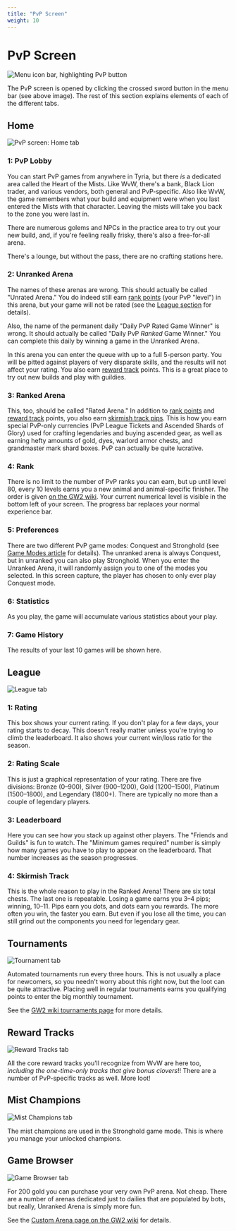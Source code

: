 ```yaml
---
title: "PvP Screen"
weight: 10
---
```


# PvP Screen

![Menu icon bar, highlighting PvP button](../strip.png)

The PvP screen is opened by clicking the crossed sword button in the menu bar (see above image). The rest of this section explains elements of each of the different tabs.

## Home

![PvP screen: Home tab](../home.png)

### 1: PvP Lobby

You can start PvP games from anywhere in Tyria, but there *is* a dedicated area called the Heart of the Mists. Like WvW, there's a bank, Black Lion trader, and various vendors, both general and PvP-specific. Also like WvW, the game remembers what your build and equipment were when you last entered the Mists with that character. Leaving the mists will take you back to the zone you were last in.

There are numerous golems and NPCs in the practice area to try out your new build, and, if you're feeling really frisky, there's also a free-for-all arena.

There's a lounge, but without the pass, there are no crafting stations here.

### 2: Unranked Arena

The names of these arenas are wrong. This should actually be called "Unrated Arena." You do indeed still earn [rank points](#4-rank) (your PvP "level") in this arena, but your game will not be rated (see the [League section](#league) for details).

Also, the name of the permanent daily "Daily PvP Rated Game Winner" is wrong. It should actually be called "Daily PvP *Ranked* Game Winner." You can complete this daily by winning a game in the Unranked Arena.

In this arena you can enter the queue with up to a full 5-person party. You will be pitted against players of very disparate skills, and the results will not affect your rating. You also earn [reward track](#reward-tracks) points. This is a great place to try out new builds and play with guildies.

### 3: Ranked Arena

This, too, should be called "Rated Arena." In addition to [rank points](#4-rank) and [reward track](#reward-tracks) points, you also earn [skirmish track pips](#league). This is how you earn special PvP-only currencies (PvP League Tickets and Ascended Shards of Glory) used for crafting legendaries and buying ascended gear, as well as earning hefty amounts of gold, dyes, warlord armor chests, and grandmaster mark shard boxes. PvP can actually be quite lucrative.

### 4: Rank

There is no limit to the number of PvP ranks you can earn, but up until level 80, every 10 levels earns you a new animal and animal-specific finisher. The order is given [on the GW2 wiki](https://wiki.guildwars2.com/wiki/PvP_Rank). Your current numerical level is visible in the bottom left of your screen. The progress bar replaces your normal experience bar.

### 5: Preferences

There are two different PvP game modes: Conquest and Stronghold (see [Game Modes article](./modes) for details). The unranked arena is always Conquest, but in unranked you can also play Stronghold. When you enter the Unranked Arena, it will randomly assign you to one of the modes you selected. In this screen capture, the player has chosen to only ever play Conquest mode.

### 6: Statistics

As you play, the game will accumulate various statistics about your play.

### 7: Game History

The results of your last 10 games will be shown here.

## League

![League tab](../league.png)

### 1: Rating

This box shows your current rating. If you don't play for a few days, your rating starts to decay. This doesn't really matter unless you're trying to climb the leaderboard. It also shows your current win/loss ratio for the season.

### 2: Rating Scale

This is just a graphical representation of your rating. There are five divisions: Bronze (0&ndash;900), Silver (900&ndash;1200), Gold (1200&ndash;1500), Platinum (1500&ndash;1800), and Legendary (1800+). There are typically no more than a couple of legendary players.

### 3: Leaderboard

Here you can see how you stack up against other players. The "Friends and Guilds" is fun to watch. The "Minimum games required" number is simply how many games you have to play to appear on the leaderboard. That number increases as the season progresses.

### 4: Skirmish Track

This is the whole reason to play in the Ranked Arena! There are six total chests. The last one is repeatable. Losing a game earns you 3&ndash;4 pips; winning, 10&ndash;11. Pips earn you dots, and dots earn you rewards. The more often you win, the faster you earn. But even if you lose all the time, you can still grind out the components you need for legendary gear.

## Tournaments

![Tournament tab](../tournaments.png)

Automated tournaments run every three hours. This is not usually a place for newcomers, so you needn't worry about this right now, but the loot can be quite attractive. Placing well in regular tournaments earns you qualifying points to enter the big monthly tournament.

See the [GW2 wiki tournaments page](https://wiki.guildwars2.com/wiki/Automated_Tournaments) for more details.

## Reward Tracks

![Reward Tracks tab](../rewards.png)

All the core reward tracks you'll recognize from WvW are here too, *including the one-time-only tracks that give bonus clovers*!! There are a number of PvP-specific tracks as well. More loot!

## Mist Champions

![Mist Champions tab](../mistchampions.png)

The mist champions are used in the Stronghold game mode. This is where you manage your unlocked champions.

## Game Browser

![Game Browser tab](../gamebrowser.png)

For 200 gold you can purchase your very own PvP arena. Not cheap. There are a number of arenas dedicated just to dailies that are populated by bots, but really, Unranked Arena is simply more fun.

See the [Custom Arena page on the GW2 wiki](https://wiki.guildwars2.com/wiki/Custom_Arena) for details.
